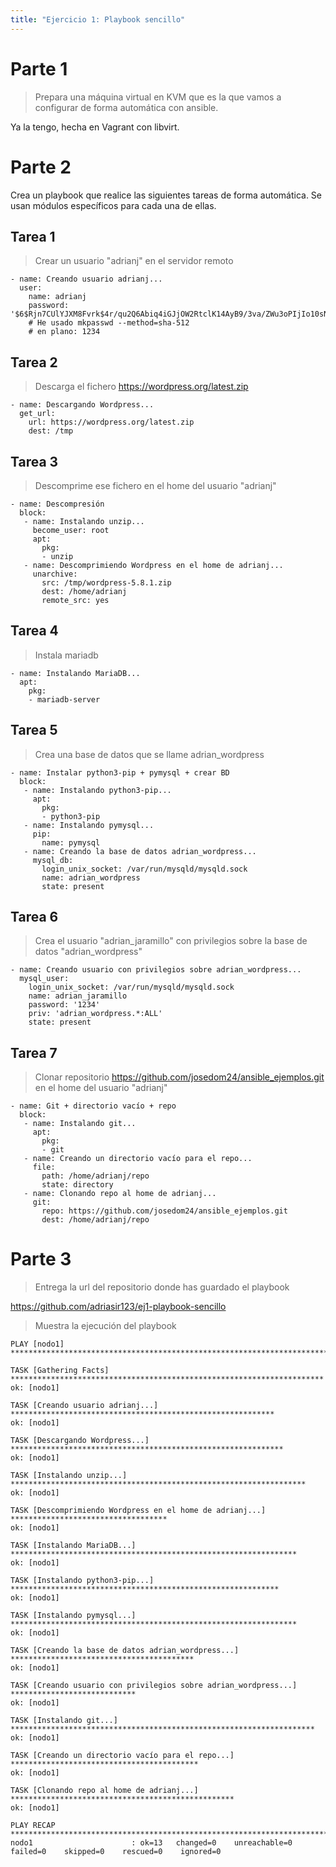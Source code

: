 ```yaml
---
title: "Ejercicio 1: Playbook sencillo"
---
```


# Parte 1

> Prepara una máquina virtual en KVM que es la que vamos a configurar de forma automática con ansible.

Ya la tengo, hecha en Vagrant con libvirt.

# Parte 2

Crea un playbook que realice las siguientes tareas de forma automática. Se usan módulos específicos para cada una de ellas.

## Tarea 1
> Crear un usuario "adrianj" en el servidor remoto

```
- name: Creando usuario adrianj...
  user:
    name: adrianj
    password: '$6$Rjn7CUlYJXM8Fvrk$4r/qu2Q6Abiq4iGJjOW2RtclK14AyB9/3va/ZWu3oPIjIo10sNPgoyM6/sthvocwux.7hXFk/O8QpNNUW3Xsr1'
    # He usado mkpasswd --method=sha-512
    # en plano: 1234
```

## Tarea 2
> Descarga el fichero https://wordpress.org/latest.zip

```
- name: Descargando Wordpress...
  get_url:
    url: https://wordpress.org/latest.zip
    dest: /tmp
```

## Tarea 3
> Descomprime ese fichero en el home del usuario "adrianj"

```
- name: Descompresión
  block:
   - name: Instalando unzip...
     become_user: root
     apt:
       pkg:
       - unzip
   - name: Descomprimiendo Wordpress en el home de adrianj...
     unarchive:
       src: /tmp/wordpress-5.8.1.zip
       dest: /home/adrianj
       remote_src: yes
```

## Tarea 4
> Instala mariadb

```
- name: Instalando MariaDB...
  apt:
    pkg:
    - mariadb-server
```


## Tarea 5
> Crea una base de datos que se llame adrian_wordpress

```
- name: Instalar python3-pip + pymysql + crear BD
  block:
   - name: Instalando python3-pip...
     apt:
       pkg:
       - python3-pip
   - name: Instalando pymysql...
     pip:
       name: pymysql
   - name: Creando la base de datos adrian_wordpress...
     mysql_db:
       login_unix_socket: /var/run/mysqld/mysqld.sock
       name: adrian_wordpress
       state: present
```

## Tarea 6
> Crea el usuario "adrian_jaramillo" con privilegios sobre la base de datos "adrian_wordpress"

```
- name: Creando usuario con privilegios sobre adrian_wordpress...
  mysql_user:
    login_unix_socket: /var/run/mysqld/mysqld.sock
    name: adrian_jaramillo
    password: '1234'
    priv: 'adrian_wordpress.*:ALL'
    state: present
```

## Tarea 7
> Clonar repositorio https://github.com/josedom24/ansible_ejemplos.git en el home del usuario "adrianj"

```
- name: Git + directorio vacío + repo
  block:
   - name: Instalando git...
     apt:
       pkg:
       - git
   - name: Creando un directorio vacío para el repo...
     file:
       path: /home/adrianj/repo
       state: directory
   - name: Clonando repo al home de adrianj...
     git:
       repo: https://github.com/josedom24/ansible_ejemplos.git
       dest: /home/adrianj/repo
```



# Parte 3
> Entrega la url del repositorio donde has guardado el playbook

https://github.com/adriasir123/ej1-playbook-sencillo

> Muestra la ejecución del playbook

```
PLAY [nodo1] ********************************************************************************

TASK [Gathering Facts] **********************************************************************
ok: [nodo1]

TASK [Creando usuario adrianj...] ***********************************************************
ok: [nodo1]

TASK [Descargando Wordpress...] *************************************************************
ok: [nodo1]

TASK [Instalando unzip...] ******************************************************************
ok: [nodo1]

TASK [Descomprimiendo Wordpress en el home de adrianj...] ***********************************
ok: [nodo1]

TASK [Instalando MariaDB...] ****************************************************************
ok: [nodo1]

TASK [Instalando python3-pip...] ************************************************************
ok: [nodo1]

TASK [Instalando pymysql...] ****************************************************************
ok: [nodo1]

TASK [Creando la base de datos adrian_wordpress...] *****************************************
ok: [nodo1]

TASK [Creando usuario con privilegios sobre adrian_wordpress...] ****************************
ok: [nodo1]

TASK [Instalando git...] ********************************************************************
ok: [nodo1]

TASK [Creando un directorio vacío para el repo...] ******************************************
ok: [nodo1]

TASK [Clonando repo al home de adrianj...] **************************************************
ok: [nodo1]

PLAY RECAP **********************************************************************************
nodo1                      : ok=13   changed=0    unreachable=0    failed=0    skipped=0    rescued=0    ignored=0   
```

